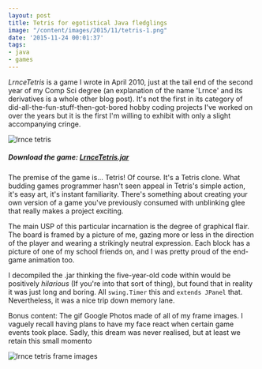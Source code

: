 ```yaml
---
layout: post
title: Tetris for egotistical Java fledglings
image: "/content/images/2015/11/tetris-1.png"
date: '2015-11-24 00:01:37'
tags:
- java
- games
---
```


*LrnceTetris* is a game I wrote in April 2010, just at the tail end of the second year of my Comp Sci degree (an explanation of the name 'Lrnce' and its derivatives is a whole other blog post). It's not the first in its category of did-all-the-fun-stuff-then-got-bored hobby coding projects I've worked on over the years but it is the first I'm willing to exhibit with only a slight accompanying cringe.

![lrnce tetris](http://static.lrnk.co.uk/blog-content/lrncetetris.gif)

##### Download the game: [LrnceTetris.jar](http://static.lrnk.co.uk/LrnceTetris.jar)
<span class="paragraph-space-forcer"></span>

The premise of the game is... Tetris! Of course. It's a Tetris clone. What budding games programmer hasn't seen appeal in Tetris's simple action, it's easy art, it's instant familiarity. There's something about creating your own version of a game you've previously consumed with unblinking glee that really makes a project exciting.

The main USP of this particular incarnation is the degree of graphical flair. The board is framed by a picture of me, gazing more or less in the direction of the player and wearing a strikingly neutral expression. Each block has a picture of one of my school friends on, and I was pretty proud of the end-game animation too.

I decompiled the .jar thinking the five-year-old code within would be positively *hilarious* (If you're into that sort of thing), but found that in reality it was just long and boring. All `swing.Timer` this and `extends JPanel` that. Nevertheless, it was a nice trip down memory lane.

Bonus content: The gif Google Photos made of all of my frame images. I vaguely recall having plans to have my face react when certain game events took place. Sadly, this dream was never realised, but at least we retain this small momento

![lrnce tetris frame images](http://static.lrnk.co.uk/blog-content/lrnce-tetris-frame-images.gif)
